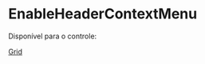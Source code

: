 # EnableHeaderContextMenu

Disponível para o controle:

[Grid](../../gvinci-controles-less-than-f6-greater-than/gvinci-controles/controles-grid/)

